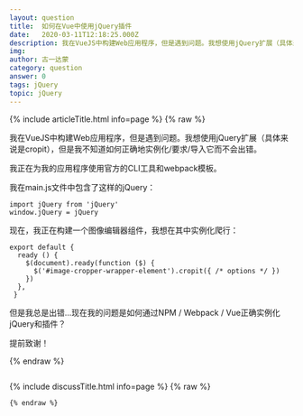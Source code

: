 ```yaml
---
layout: question
title:  如何在Vue中使用jQuery插件
date:   2020-03-11T12:18:25.000Z
description: 我在VueJS中构建Web应用程序，但是遇到问题。我想使用jQuery扩展（具体来说是cropit），但是我不知道如何正确地实例化/要求/导入它而不会出错...
img: 
author: 古一达蒙
category: question
answer: 0
tags: jQuery
topic: jQuery
---
```

<div class="article-root">
  <div class="article">
    {% include articleTitle.html info=page %}
    {% raw %}
    <div class="article-content"><p><font style="vertical-align: inherit;"><font style="vertical-align: inherit;">我在VueJS中构建Web应用程序，但是遇到问题。</font><font style="vertical-align: inherit;">我想使用jQuery扩展（具体来说是cropit），但是我不知道如何正确地实例化/要求/导入它而不会出错。</font></font></p>

<p><font style="vertical-align: inherit;"><font style="vertical-align: inherit;">我正在为我的应用程序使用官方的CLI工具和webpack模板。</font></font></p>

<p><font style="vertical-align: inherit;"><font style="vertical-align: inherit;">我在main.js文件中包含了这样的jQuery：</font></font></p>

<pre><code>import jQuery from 'jQuery'<font></font>
window.jQuery = jQuery<font></font>
</code></pre>

<p><font style="vertical-align: inherit;"><font style="vertical-align: inherit;">现在，我正在构建一个图像编辑器组件，我想在其中实例化爬行： </font></font></p>

<pre><code>export default {<font></font>
  ready () {<font></font>
    $(document).ready(function ($) {<font></font>
      $('#image-cropper-wrapper-element').cropit({ /* options */ })<font></font>
    })<font></font>
  },<font></font>
 }<font></font>
</code></pre>

<p><font style="vertical-align: inherit;"><font style="vertical-align: inherit;">但是我总是出错...现在我的问题是如何通过NPM / Webpack / Vue正确实例化jQuery和插件？</font></font></p>

<p><font style="vertical-align: inherit;"><font style="vertical-align: inherit;">提前致谢！</font></font></p></div>
    {% endraw %}
  </div>
  <p style="height: 0;width:0;overflow: hidden;"> 第798篇《如何在Vue中使用jQuery插件》来自Winter(https://github.com/aiyld/aiyld.github.io)的站点</p>
  <div class="discuss-wrapper">
    {% include discussTitle.html info=page %}
    {% raw %}
    
    {% endraw %}
  </div>
<div>
